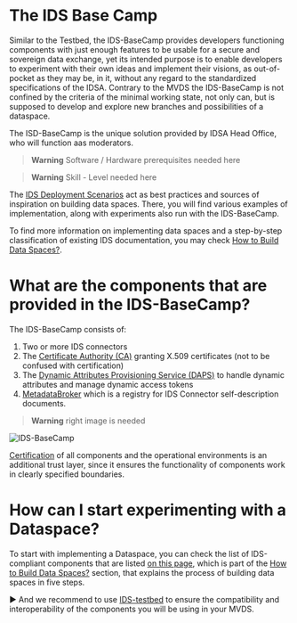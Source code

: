 # The IDS Base Camp
Similar to the Testbed, the IDS-BaseCamp provides developers functioning components with just enough features to be usable for a secure and sovereign data exchange, yet its intended purpose is to enable developers to experiment with their own ideas and implement their visions, as out-of-pocket as they may be, in it, without any regard to the standardized specifications of the IDSA. 
Contrary to the MVDS the IDS-BaseCamp is not confined by the criteria of the minimal working state, not only can, but is supposed to develop and explore new branches and possibilities of a dataspace. 

The ISD-BaseCamp is the unique solution provided by IDSA Head Office, who will function aas moderators.

> **Warning**
> Software / Hardware prerequisites needed here

> **Warning**
> Skill - Level needed here

The [IDS Deployment Scenarios](https://github.com/International-Data-Spaces-Association/IDS-Deployment-Scenarios) act as best practices and sources of inspiration on building data spaces. There, you will find various examples of implementation, along with experiments also run with the IDS-BaseCamp.

To find more information on implementing data spaces and a step-by-step classification of existing IDS documentation, you may check [How to Build Data Spaces?](https://github.com/International-Data-Spaces-Association/idsa/tree/main/how-to-build-data-spaces). 



# What are the components that are provided in the IDS-BaseCamp?
The IDS-BaseCamp consists of: 
1. Two or more IDS connectors  
2. The [Certificate Authority (CA)](https://github.com/International-Data-Spaces-Association/IDS-testbed/tree/IDS-testbed-mvds/CertificateAuthority) granting X.509 certificates (not to be confused with certification)
3. The [Dynamic Attributes Provisioning Service (DAPS)](https://github.com/International-Data-Spaces-Association/omejdn-daps) to handle dynamic attributes and manage dynamic access tokens
4. [MetadataBroker](https://github.com/International-Data-Spaces-Association/metadata-broker-open-core) which is a registry for IDS Connector self-description documents.

> **Warning**
> right image is needed

![IDS-BaseCamp](/pictures/IDS-BaseCamp_1.0.pn)

[Certification](https://internationaldataspaces.org/use/certification/) of all components and the operational environments is an additional trust layer, since it ensures the functionality of components work in clearly specified boundaries.

# How can I start experimenting with a Dataspace? 
To start with implementing a Dataspace, you can check the list of IDS-compliant components that are listed [on this page](https://github.com/International-Data-Spaces-Association/idsa/blob/main/how-to-build-data-spaces/3-Build-Components.md), which is part of the
[How to Build Data Spaces?](https://github.com/International-Data-Spaces-Association/idsa/tree/main/how-to-build-data-spaces) section, that explains the process of building data spaces in five steps.

:arrow_forward: And we recommend to use [IDS-testbed](https://github.com/International-Data-Spaces-Association/IDS-testbed) to ensure the compatibility and interoperability of the components you will be using in your MVDS.
